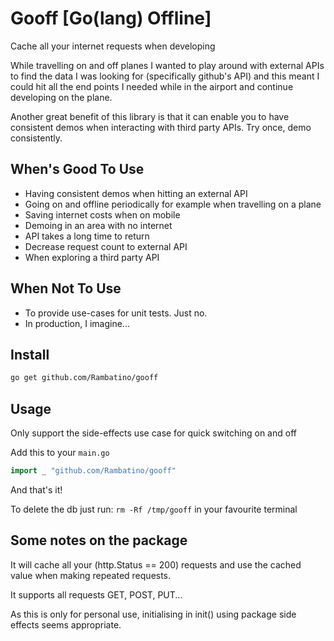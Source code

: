 # Gooff [Go(lang) Offline]

Cache all your internet requests when developing

While travelling on and off planes I wanted to play around with external APIs to find the data I was looking for (specifically github's API) and this meant I could hit all the end points I needed while in the airport and continue developing on the plane.

Another great benefit of this library is that it can enable you to have consistent demos when interacting with third party APIs. Try once, demo consistently.

## When's Good To Use

- Having consistent demos when hitting an external API
- Going on and offline periodically for example when travelling on a plane
- Saving internet costs when on mobile
- Demoing in an area with no internet
- API takes a long time to return
- Decrease request count to external API
- When exploring a third party API

## When Not To Use

- To provide use-cases for unit tests. Just no.
- In production, I imagine...

## Install

```bash
go get github.com/Rambatino/gooff
```

## Usage

Only support the side-effects use case for quick switching on and off

Add this to your `main.go`

```go
import _ "github.com/Rambatino/gooff"
```

And that's it!

To delete the db just run: `rm -Rf /tmp/gooff` in your favourite terminal

## Some notes on the package

It will cache all your (http.Status == 200) requests and use the cached value when making repeated requests.

It supports all requests GET, POST, PUT...

As this is only for personal use, initialising in init() using package side effects seems appropriate.
